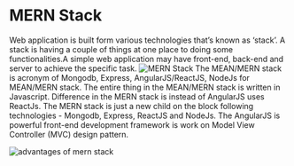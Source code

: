 # MERN Stack
  Web application is built form various technologies that’s known as ‘stack’. A stack is having a couple of things at one place to doing some functionalities.A simple web application may have front-end, back-end and server to achieve the specific task.
  ![MERN Stack](https://cdn-images-1.medium.com/max/1600/1*FVtCyRdJ6KOr4YswTtwMeA.jpeg)
  The MEAN/MERN stack is acronym of Mongodb, Express, AngularJS/ReactJS, NodeJs for MEAN/MERN stack. The entire thing in the MEAN/MERN stack is written in Javascript. Difference in the MERN stack is instead of AngularJS uses ReactJs. The MERN stack is just a new child on the block following technologies - Mongodb, Express, ReactJS and NodeJs.
  The AngularJS is powerful front-end development framework is work on Model View Controller (MVC) design pattern.

  ![advantages of mern stack](https://cdn-images-1.medium.com/max/800/1*S6RrPKnVyVoRpDmkALHWpg.png=300x)




